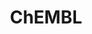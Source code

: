 ---
layout: default
bigquery: https://console.cloud.google.com/bigquery?p=patents-public-data&d=ebi_chembl&page=dataset
citation: '"The ChEMBL database in 2017." Anna Gaulton, Anne Hersey, Michał Nowotka,
  A Patrícia Bento, Jon Chambers, David Mendez, Prudence Mutowo, Francis Atkinson,
  Louisa J Bellis, Elena Cibrián-Uhalte, Mark Davies, Nathan Dedman, Anneli Karlsson,
  María Paula Magariños, John P Overington, George Papadatos, Ines Smit, Andrew R
  Leach Nucleic acids Research (2017) 45 (Database Issue), D945-D954'
contributors: European Bioinformatics Institute
cost: None
description: ChEMBL Data is a manually curated database of small molecules used in
  drug discovery, including information about existing patented drugs.
documentation: 'schema: https://www.ebi.ac.uk/chembl/db_schema


  '
last_edit: 04/05/2022, 18:37:24
location: https://console.cloud.google.com/marketplace/product/google_patents_public_datasets/chembl
maintained_by: EMBL-EBI, an outstation of European Molecular Biology Laboratory
related_publications: '

  ChEMBL: towards direct deposition of bioassay data.


  Mendez D, Gaulton A, Bento AP, Chambers J, De Veij M, Félix E, Magariños MP, Mosquera
  JF, Mutowo P, Nowotka M, Gordillo-Marañón M, Hunter F, Junco L, Mugumbate G, Rodriguez-Lopez
  M, Atkinson F, Bosc N, Radoux CJ, Segura-Cabrera A, Hersey A, Leach AR.


  — Nucleic Acids Res. 2019; 47(D1):D930-D940. doi: 10.1093/nar/gky1075

  '
schema_fields:
- max_phase
- mutation
- cell_ontology_id
- comp_go_id
- mec_id
- level2_description
- stem_class
- domain_id
- warning_country
- ref_id
- enzyme_name
- level3
- withdrawn_year
- component_id
- action_type
- tbl
- molecular_species
- compound_key
- src_description
- withdrawn_class
- met_conversion
- oral
- assay_type
- warning_class
- formulation_id
- withdrawn_reason
- bao_endpoint
- standard_flag
- first_approval
- protein_class_synonym
- comments
- last_page
- data_validity_comment
- site_residues
- standard_units
- frac_code
- rtb
- ddd_units
- stat
- mecref_id
- usan_substem
- src_assay_id
- level4_description
- cl_lincs_id
- standard_value
- assay_param_id
- mc_tax_id
- status
- assay_cell_type
- withdrawn_country
- lle
- aidx
- active_ingredient
- published_units
- metref_id
- country
- activity_id
- protclasssyn_id
- mc_target_type
- authors
- last_active
- entity_id
- activity_comment
- synonyms
- hbd
- mesh_id
- mc_target_accession
- company
- parameter_value
- parent_molregno
- atc_code
- doc_id
- l3
- frac_class_id
- mol_frac_id
- indref_id
- doc_type
- level3_description
- component_type
- prodrug
- relationship_type
- smid
- cell_source_tissue
- molfile
- parent_type
- level1
- src_id
- parameter_type
- updated_on
- targrel_id
- acd_logp
- canonical_smiles
- enzyme_tid
- patent_no
- standard_type
- start_position
- journal
- units
- active_molregno
- standard_relation
- substrate_record_id
- ad_type
- l1
- patent_expire_date
- priority
- level2
- metabolite_record_id
- text_value
- black_box_warning
- activity_count
- type
- dosage_form
- pchembl_value
- alogp
- cx_logd
- as_id
- sequence_md5sum
- mw_freebase
- num_ro5_violations
- domain_type
- aromatic_rings
- std_act_id
- mc_organism
- assay_id
- assay_subcellular_fraction
- entity_type
- alert_id
- relationship
- bao_format
- research_stem
- site_name
- homologue
- assay_source
- num_lipinski_ro5_violations
- ref_type
- set_name
- cellosaurus_id
- standard_text_value
- aspect
- protein_class_desc
- warnref_id
- drugind_id
- normal_range_min
- trade_name
- efo_term
- annotation
- log_id
- molecular_mechanism
- patent_id
- chebi_par_id
- first_page
- db_version
- met_comment
- parent_go_id
- go_id
- mol_hrac_id
- met_id
- l5
- molregno
- definition
- normal_range_max
- mc_target_name
- ddd_value
- alert_set_id
- who_extra
- caloha_id
- warning_description
- standard_inchi
- ridx
- qed_weighted
- related_tid
- component_synonym
- alert_name
- class_type
- job_id
- l8
- helm_notation
- tid
- irac_code
- level4
- le
- confidence_score
- who_name
- target_mapping
- published_relation
- withdrawn_flag
- idx
- direct_interaction
- issue
- topical
- doi
- warning_id
- site_id
- structure_type
- hba
- curation_comment
- downgraded
- ro3_pass
- irac_class_id
- l2
- num_alerts
- upper_value
- accession
- target_type
- heavy_atoms
- tid_fixed
- protein_class_id
- target_desc
- pathway_id
- acd_most_apka
- record_id
- standard_inchi_key
- sitecomp_id
- disease_efficacy
- year
- hrac_class_id
- approval_date
- path
- source_domain_id
- usan_stem_definition
- source
- binding_site_comment
- syn_type
- oc_id
- molsyn_id
- parent_id
- description
- pref_name
- parenteral
- level1_description
- published_value
- applicant_full_name
- db_source
- pubmed_id
- domain_name
- full_molformula
- volume
- actsm_id
- drug_record_id
- potential_duplicate
- uberon_id
- qudt_units
- class_level
- species_group_flag
- clo_id
- publication_number
- l4
- acd_most_bpka
- comp_class_id
- mechanism_of_action
- molecule_type
- assay_strain
- mesh_heading
- isoform
- relation
- mechanism_comment
- strength
- cell_description
- polymer_flag
- indication_class
- end_position
- route
- mol_irac_id
- cpd_str_alert_id
- toid
- domain_description
- src_short_name
- innovator_company
- bei
- tax_id
- product_id
- inorganic_flag
- co_stem_id
- cidx
- abstract
- patent_use_code
- dosed_ingredient
- assay_tissue
- drug_product_flag
- submission_date
- tissue_id
- creation_date
- assay_tax_id
- cell_source_tax_id
- previous_company
- variant_id
- curated_by
- major_class
- sei
- compound_name
- max_phase_for_ind
- relationship_desc
- targcomp_id
- compd_id
- ingredient
- ddd_comment
- usan_stem
- bao_id
- ddd_id
- warning_type
- delist_flag
- first_in_class
- mw_monoisotopic
- smarts
- compsyn_id
- published_type
- drug_substance_flag
- sequence
- availability_type
- natural_product
- prediction_method
- psa
- name
- ass_cls_map_id
- assay_desc
- assay_test_type
- value
- cx_most_bpka
- result_flag
- assay_category
- stem
- standard_upper_value
- uo_units
- hba_lipinski
- ddd_admr
- biocomp_id
- cx_most_apka
- predbind_id
- assay_organism
- label
- short_name
- usan_year
- subgroup
- selectivity_comment
- src_compound_id
- confidence
- usan_stem_id
- prod_pat_id
- cx_logp
- acd_logd
- version
- organism
- chirality
- cell_name
- hrac_code
- ref_url
- title
- l7
- full_mwt
- warning_year
- assay_class_id
- efo_id
- hbd_lipinski
- pathway_key
- orig_description
- cell_id
- res_stem_id
- chembl_id
- cell_source_organism
- l6
- updated_by
- ap_id
- bto_id
- therapeutic_flag
- rgid
- level5
- mol_atc_id
- nda_type
shortname: chembl
tags:
- biotechnology
- health
- chemical
- bioinformatics
- medical
terms_of_use: CC BY-SA 3.0
title: ChEMBL
uuid: e232a192-965c-4ec9-904c-155b6dfe56c5
---